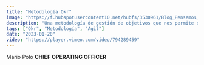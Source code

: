 ```yaml
---
title: "Metodología Okr"
image: "https://f.hubspotusercontent10.net/hubfs/3530961/Blog_Pensemos_707x282_2-jpg-1.jpeg"
description: "Una metodología de gestión de objetivos que nos permite definir y medir los objetivos de una manera más eficiente."
tags: ["Okr", "Metodología", "Ágil"]
date: "2023-01-20"
video: "https://player.vimeo.com/video/794289459"
---
```



Mario Polo
**CHIEF OPERATING OFFICER**